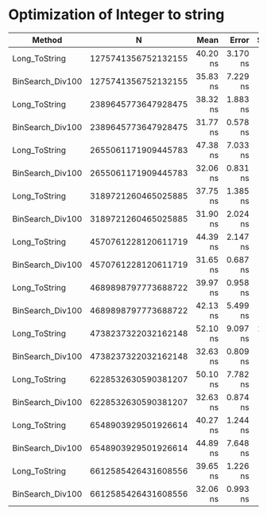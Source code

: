 # Optimization of Integer to string




|           Method |                   N |     Mean |    Error |    StdDev | Ratio | RatioSD |
|----------------- |-------------------- |---------:|---------:|----------:|------:|--------:|
|    Long_ToString | 1275741356752132155 | 40.20 ns | 3.170 ns |  3.650 ns |  1.00 |    0.00 |
| BinSearch_Div100 | 1275741356752132155 | 35.83 ns | 7.229 ns |  8.035 ns |  0.89 |    0.21 |
|    Long_ToString | 2389645773647928475 | 38.32 ns | 1.883 ns |  2.093 ns |  1.00 |    0.00 |
| BinSearch_Div100 | 2389645773647928475 | 31.77 ns | 0.578 ns |  0.643 ns |  0.83 |    0.05 |
|    Long_ToString | 2655061171909445783 | 47.38 ns | 7.033 ns |  8.099 ns |  1.00 |    0.00 |
| BinSearch_Div100 | 2655061171909445783 | 32.06 ns | 0.831 ns |  0.889 ns |  0.68 |    0.11 |
|    Long_ToString | 3189721260465025885 | 37.75 ns | 1.385 ns |  1.540 ns |  1.00 |    0.00 |
| BinSearch_Div100 | 3189721260465025885 | 31.90 ns | 2.024 ns |  1.988 ns |  0.85 |    0.05 |
|    Long_ToString | 4570761228120611719 | 44.39 ns | 2.147 ns |  2.472 ns |  1.00 |    0.00 |
| BinSearch_Div100 | 4570761228120611719 | 31.65 ns | 0.687 ns |  0.791 ns |  0.71 |    0.03 |
|    Long_ToString | 4689898797773688722 | 39.97 ns | 0.958 ns |  1.026 ns |  1.00 |    0.00 |
| BinSearch_Div100 | 4689898797773688722 | 42.13 ns | 5.499 ns |  6.332 ns |  1.07 |    0.15 |
|    Long_ToString | 4738237322032162148 | 52.10 ns | 9.097 ns | 10.476 ns |  1.00 |    0.00 |
| BinSearch_Div100 | 4738237322032162148 | 32.63 ns | 0.809 ns |  0.831 ns |  0.66 |    0.15 |
|    Long_ToString | 6228532630590381207 | 50.10 ns | 7.782 ns |  8.962 ns |  1.00 |    0.00 |
| BinSearch_Div100 | 6228532630590381207 | 32.63 ns | 0.874 ns |  0.971 ns |  0.67 |    0.13 |
|    Long_ToString | 6548903929501926614 | 40.27 ns | 1.244 ns |  1.382 ns |  1.00 |    0.00 |
| BinSearch_Div100 | 6548903929501926614 | 44.89 ns | 7.648 ns |  8.807 ns |  1.13 |    0.22 |
|    Long_ToString | 6612585426431608556 | 39.65 ns | 1.226 ns |  1.412 ns |  1.00 |    0.00 |
| BinSearch_Div100 | 6612585426431608556 | 32.06 ns | 0.993 ns |  1.020 ns |  0.80 |    0.03 |
